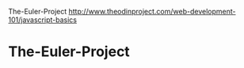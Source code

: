 The-Euler-Project
http://www.theodinproject.com/web-development-101/javascript-basics
# The-Euler-Project
